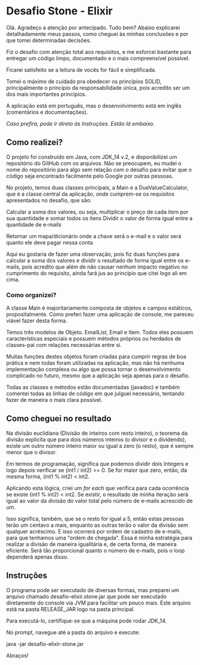 # Desafio Stone - Elixir
Olá. Agradeço a atenção por antecipado. Tudo bem?
Abaixo explicarei detalhadamente meus passos, como cheguei às minhas conclusões
e por que tomei determinadas decisões.

Fiz o desafio com atenção total aos requisitos, e me esforcei bastante para
entregar um código limpo, documentado e o mais compreensível possível.

Ficarei satisfeito se a leitura de vocês for fácil e simplificada.

Tomei o máximo de cuidado pra obedecer os princípios SOLID, principalmente
o princípio da responsabilidade única, pois acredito ser um dos mais importantes
princípios.

A aplicação está em português, mas o desenvolvimento está em inglês (comentários e documentações).

*Caso prefira, pode ir direto às Instruções. Estão lá embaixo.*

## Como realizei?

O projeto foi construído em Java, com JDK_14 v.2, e disponibilizei um
repositório do GitHub com os arquivos. Não se preocupem, eu mudei o nome do
repositório para algo sem relação com o desafio para evitar que o código seja
encontrado facilmente pelo Google por outras pessoas.

No projeto, temos duas classes principais, a Main e a DueValueCalculator, que
é a classe central da aplicação, onde cumprem-se os requisitos apresentados
no desafio, que são:

Calcular a soma dos valores, ou seja, multiplicar o preço de cada item por sua
quantidade e somar todos os itens Dividir o valor de forma igual entre a quantidade de e-mails

Retornar um mapa/dicionário onde a chave será o e-mail e o valor será quanto ele deve pagar nessa conta

Aqui eu gostaria de fazer uma observação, pois fiz duas funções para calcular
a soma dos valores e dividir o resultado de forma igual entre os e-mails,
pois acredito que além de não causar nenhum impacto negativo no cumprimento
do requisito, ainda fará jus ao princípio que citei logo ali em cima.

### Como organizei?

A classe Main é majoritariamente composta de objetos e campos estáticos, propositalmente.
Como preferi fazer uma aplicação de console, me pareceu viável fazer desta forma.

Temos três modelos de Objeto. EmailList, Email e Item. Todos eles possuem
características especiais e possuem métodos próprios ou herdados de classes-pai
com relações necessárias entre si.

Muitas funções destes objetos foram criadas para cumprir regras de boa prática
e nem todas foram utilizadas na aplicação, mas não há nenhuma implementação
complexa ou algo que possa tornar o desenvolvimento complicado no futuro, mesmo
que a aplicação seja apenas para o desafio.

Todas as classes e métodos estão documentadas (javadoc) e também comentei
todas as linhas de código em que julguei necessário, tentando fazer de maneira
o mais clara possível.

## Como cheguei no resultado

Na divisão euclidiana (Divisão de inteiros com resto inteiro), o teorema da
divisão explicita que para dois números inteiros (o divisor e o dividendo),
existe um outro número inteiro maior ou igual a zero (o resto),
que é sempre menor que o divisor.

Em termos de programação, significa que podemos dividir dois Integers
e logo depois verificar se (int1 / int2) >= 0. Se for maior que zero, então,
da mesma forma, (int1 % int2) < int2.

Aplicando esta lógica, criei um _for each_ que verifica para cada ocorrência
se existe (int1 % int2) < int2. Se existir, o resultado de minha iteração
será igual ao valor da divisão do valor total pelo número de e-mails acrescido
de um.

Isso significa, também, que se o resto for igual a 5, então estas pessoas
terão um centavo a mais, enquanto as outras terão o valor da divisão sem
qualquer acréscimo. E isso ocorrerá por ordem de cadastro de e-mails, para que
tenhamos uma "ordem de chegada". Essa é minha estratégia para realizar a
divisão de maneira igualitária e, de certa forma, de maneira eficiente. Será
tão proporcional quanto o número de e-mails, pois o loop dependerá apenas disso.

## Instruções

O programa pode ser executado de diversas formas, mas preparei um arquivo
chamado desafio-elixir.stone.jar que pode ser executado diretamente do console
via JVM para facilitar um pouco mais.
Este arquivo está na pasta RELEASE_JAR logo na pasta principal.

Para executá-lo, certifique-se que a máquina pode rodar JDK_14.

No prompt, navegue até a pasta do arquivo e execute:

java -jar desafio-elixir-stone.jar

Abraços!
